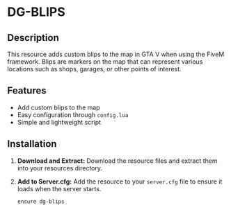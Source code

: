 # DG-BLIPS

## Description
This resource adds custom blips to the map in GTA V when using the FiveM framework. Blips are markers on the map that can represent various locations such as shops, garages, or other points of interest.

## Features
- Add custom blips to the map
- Easy configuration through `config.lua`
- Simple and lightweight script

## Installation
1. **Download and Extract:**
   Download the resource files and extract them into your resources directory.

2. **Add to Server.cfg:**
   Add the resource to your `server.cfg` file to ensure it loads when the server starts.
   ```plaintext
   ensure dg-blips
